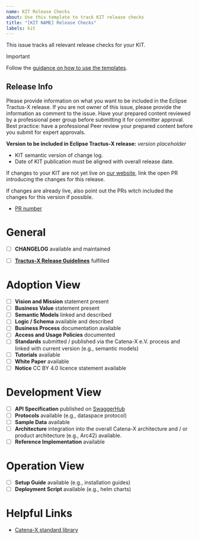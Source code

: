 ```yaml
---
name: KIT Release Checks
about: Use this template to track KIT release checks
title: "[KIT NAME] Release Checks"
labels: kit
---
```


This issue tracks all relevant release checks for your KIT.

> [!IMPORTANT]  
> Follow the [guidance on how to use the templates](https://github.com/eclipse-tractusx/sig-release/blob/main/README.md#release-management-acceptance-criteria).

## Release Info

Please provide information on what you want to be included in the Eclipse Tractus-X release.
If you are not owner of this issue, please provide the information as comment to the issue.
Have your prepared content reviewed by a professional peer group before submitting it for committer approval.
Best practice: have a professional Peer review your prepared content before you submit for expert approvals.

**Version to be included in Eclipse Tractus-X release:** *version placeholder*
- KIT semantic version of change log.
- Date of KIT publication must be aligned with overall release date.

If changes to your KIT are not yet live on [our website](https://eclipse-tractusx.github.io/developer), link the open PR introducing the changes for this release.

If changes are already live, also point out the PRs witch included the changes for this version if possible.

- [PR number](pr-url)

# General

- [ ] **CHANGELOG** available and maintained
- [ ] [**Tractus-X Release Guidelines**](https://eclipse-tractusx.github.io/docs/release) fulfilled


# Adoption View

- [ ] **Vision and Mission** statement present
- [ ] **Business Value** statement present
- [ ] **Semantic Models** linked and described
- [ ] **Logic / Schema** available and described
- [ ] **Business Process** documentation available
- [ ] **Access and Usage Policies** documented
- [ ] **Standards** submitted / published via the Catena-X e.V. process and linked with current version (e.g., semantic models)
- [ ] **Tutorials** available
- [ ] **White Paper** available
- [ ] **Notice** CC BY 4.0 licence statement available

# Development View

- [ ] **API Specification** published on [SwaggerHub](https://app.swaggerhub.com/search?owner=eclipse-tractusx-bot)
- [ ] **Protocols** available (e.g., dataspace protocol)
- [ ] **Sample Data** available
- [ ] **Architecture** integration into the overall Catena-X architecture and / or product architecture (e.g., Arc42) available.
- [ ] **Reference Implementation** available

# Operation View

- [ ] **Setup Guide** available (e.g., installation guides)
- [ ] **Deployment Script** available (e.g., helm charts)

# Helpful Links

- [Catena-X standard library](https://catena-x.net/en/standard-library)
